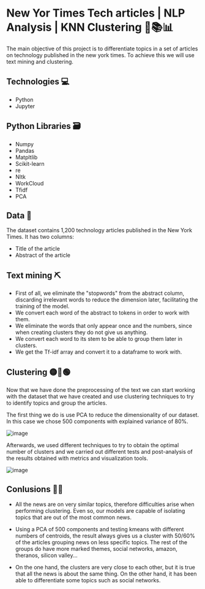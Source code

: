 # New Yor Times Tech articles | NLP Analysis | KNN Clustering 📄📚📊

The main objective of this project is to differentiate topics in a set of articles on technology published in the new york times. To achieve this we will use text mining and clustering.

## Technologies 💻
* Python
* Jupyter

## Python Libraries 🗃️

* Numpy
* Pandas
* Matpltlib
* Scikit-learn
* re
* Nltk
* WorkCloud
* Tfidf
* PCA

## Data 📁

The dataset contains 1,200 technology articles published in the New York Times. It has two columns: 

  * Title of the article
  * Abstract of the article
  
## Text mining ⛏️

* First of all, we eliminate the "stopwords" from the abstract column, discarding irrelevant words to reduce the dimension later, facilitating the training of the model.
* We convert each word of the abstract to tokens in order to work with them.
* We eliminate the words that only appear once and the numbers, since when creating clusters they do not give us anything.
* We convert each word to its stem to be able to group them later in clusters.
* We get the Tf-idf array and convert it to a dataframe to work with.

## Clustering 🟡🔴🟢

Now that we have done the preprocessing of the text we can start working with the dataset that we have created and use clustering techniques to try to identify topics and group the articles.

The first thing we do is use PCA to reduce the dimensionality of our dataset. In this case we chose 500 components with explained variance of 80%.

![image](https://user-images.githubusercontent.com/105368099/183402363-9966a9b8-fad1-4682-8e8a-0a71d691638d.png)

Afterwards, we used different techniques to try to obtain the optimal number of clusters and we carried out different tests and post-analysis of the results obtained with metrics and visualization tools.

![image](https://user-images.githubusercontent.com/105368099/183402780-4b620a12-7e7d-4791-b782-8195ad929937.png)

## Conlusions 🙇‍♀️

* All the news are on very similar topics, therefore difficulties arise when performing clustering. Even so, our models are capable of isolating topics that are out of the most common news.

* Using a PCA of 500 components and testing kmeans with different numbers of centroids, the result always gives us a cluster with 50/60% of the articles grouping news on less specific topics. The rest of the groups do have more marked themes, social networks, amazon, theranos, silicon valley...

* On the one hand, the clusters are very close to each other, but it is true that all the news is about the same thing. On the other hand, it has been able to differentiate some topics such as social networks.


